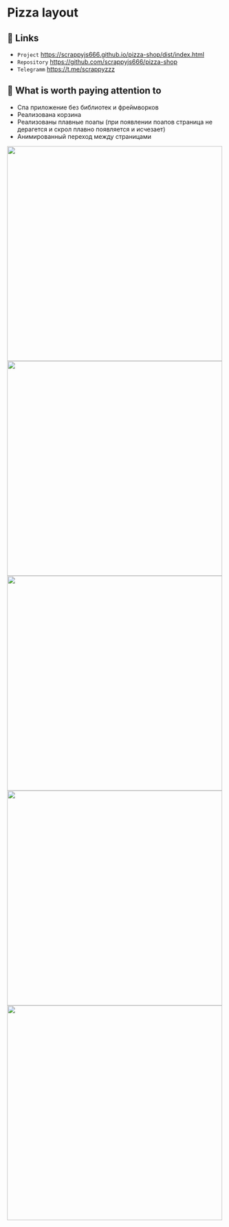 
#  Pizza layout 

## 💫 Links
- `Project` https://scrappyjs666.github.io/pizza-shop/dist/index.html
- `Repository` https://github.com/scrappyjs666/pizza-shop
- `Telegramm` https://t.me/scrappyzzz

##  👻 What is worth paying attention to
- Спа приложение без библиотек и фреймворков
- Реализована корзина
- Реализованы плавные поапы (при появлении поапов страница не дерагется и скрол плавно появляется и исчезает)
- Анимированный переход между страницами

<img src="https://user-images.githubusercontent.com/82704685/176737812-7eea21cd-05a0-4c23-8d2a-84a8493bc5cd.png" width="500px" />
<img src="https://user-images.githubusercontent.com/82704685/176738062-aa1a8356-bf82-4f96-abe5-453d26d00703.png" width="500px" />
<img src="https://user-images.githubusercontent.com/82704685/176738249-99e63de5-4e92-4405-bad0-6da089bd2f1a.png" width="500px" />
<img src="(https://user-images.githubusercontent.com/82704685/176738407-fda3833d-31ba-4070-9352-529e965f42fe.png" width="500px" />
<img src="(https://user-images.githubusercontent.com/82704685/176738575-284d351c-d6ec-4963-8077-aa145f0431f5.png" width="500px" />


